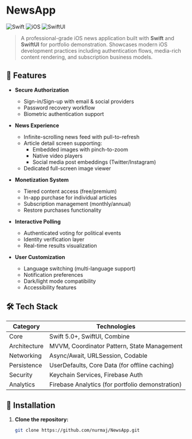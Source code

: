# NewsApp

![Swift](https://img.shields.io/badge/Swift-5.7+-FA7343?logo=swift)
![iOS](https://img.shields.io/badge/iOS-15%2B-F56565?logo=apple)
![SwiftUI](https://img.shields.io/badge/SwiftUI-Primary-FFAC45?logo=swift)

> A professional-grade iOS news application built with **Swift** and **SwiftUI** for portfolio demonstration. Showcases modern iOS development practices including authentication flows, media-rich content rendering, and subscription business models.

## 🌟 Features

- **Secure Authorization**
  - Sign-in/Sign-up with email & social providers
  - Password recovery workflow
  - Biometric authentication support

- **News Experience**
  - Infinite-scrolling news feed with pull-to-refresh
  - Article detail screen supporting:
    - Embedded images with pinch-to-zoom
    - Native video players
    - Social media post embeddings (Twitter/Instagram)
  - Dedicated full-screen image viewer

- **Monetization System**
  - Tiered content access (free/premium)
  - In-app purchase for individual articles
  - Subscription management (monthly/annual)
  - Restore purchases functionality

- **Interactive Polling**
  - Authenticated voting for political events
  - Identity verification layer
  - Real-time results visualization

- **User Customization**
  - Language switching (multi-language support)
  - Notification preferences
  - Dark/light mode compatibility
  - Accessibility features

## 🛠 Tech Stack

| Category       | Technologies                                                                 |
|----------------|----------------------------------------------------------------------------|
| Core           | Swift 5.0+, SwiftUI, Combine                                               |
| Architecture   | MVVM, Coordinator Pattern, State Management                                |
| Networking     | Async/Await, URLSession, Codable                                           |
| Persistence    | UserDefaults, Core Data (for offline caching)                              |
| Security       | Keychain Services, Firebase Auth                                           |
| Analytics      | Firebase Analytics (for portfolio demonstration)                           |

## 🚀 Installation

1. **Clone the repository:**
   ```bash
   git clone https://github.com/nurmaj/NewsApp.git
